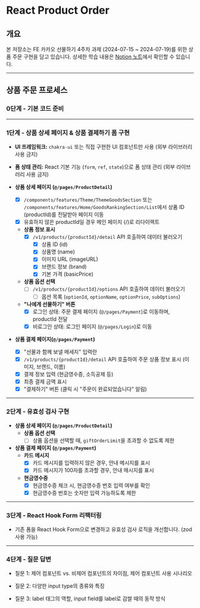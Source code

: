 # React Product Order

## 개요

본 저장소는 FE 카카오 선물하기 4주차 과제 (2024-07-15 ~ 2024-07-19)를 위한 상품 주문 구현을 담고 있습니다. 상세한 학습 내용은 [Notion 노트](https://www.notion.so/TIL-FE-25dbeb894e884b889eca0fa3e4e13904)에서 확인할 수 있습니다.

---

## 상품 주문 프로세스

### 0단계 - 기본 코드 준비

---

### 1단계 - 상품 상세 페이지 & 상품 결제하기 폼 구현

- **UI 프레임워크:** `chakra-ui` 또는 직접 구현한 UI 컴포넌트만 사용 (외부 라이브러리 사용 금지)
- **폼 상태 관리:** React 기본 기능 (`form`, `ref`, `state`)으로 폼 상태 관리 (외부 라이브러리 사용 금지)

- **상품 상세 페이지 (`@/pages/ProductDetail`)**
  - [x] `/components/features/Theme/ThemeGoodsSection` 또는 `/components/features/Home/GoodsRankingSection/List`에서 상품 ID (productId)를 전달받아 페이지 이동
  - [x] 유효하지 않은 productId일 경우 메인 페이지 (/)로 리다이렉트
  - **상품 정보 표시**
    - [x] `/v1/products/{productId}/detail` API 호출하여 데이터 불러오기
      - [x] 상품 ID (id)
      - [x] 상품명 (name)
      - [x] 이미지 URL (imageURL)
      - [x] 브랜드 정보 (brand)
      - [x] 기본 가격 (basicPrice)
  - **상품 옵션 선택**
    - [ ] `/v1/products/{productId}/options` API 호출하여 데이터 불러오기
      - [ ] 옵션 목록 (`optionId`, `optionName`, `optionPrice`, `subOptions`)
  - **"나에게 선물하기" 버튼**
    - [x] 로그인 상태: 주문 결제 페이지 (`@/pages/Payment`)로 이동하며, productId 전달
    - [x] 비로그인 상태: 로그인 페이지 (`@/pages/Login`)로 이동

- **상품 결제 페이지(`@/pages/Payment`)**
  - [x] "선물과 함께 보낼 메세지" 입력란
  - [x] `/v1/products/{productId}/detail` API 호출하여 주문 상품 정보 표시 (이미지, 브랜드, 이름)
  - [x] 결제 정보 입력 (현금영수증, 소득공제 등)
  - [x] 최종 결제 금액 표시
  - [x] "결제하기" 버튼 (클릭 시 "주문이 완료되었습니다" 알림)

---

### 2단계 - 유효성 검사 구현

- **상품 상세 페이지 (`@/pages/ProductDetail`)**
  - **상품 옵션 선택**
    - [ ] 상품 옵션을 선택할 때, `giftOrderLimit`을 초과할 수 없도록 제한

- **상품 결제 페이지 (`@/pages/Payment`)**
  - **카드 메시지**
    - [x] 카드 메시지를 입력하지 않은 경우, 안내 메시지를 표시
    - [x] 카드 메시지가 100자를 초과할 경우, 안내 메시지를 표시
  - **현금영수증**
    - [x] 현금영수증 체크 시, 현금영수증 번호 입력 여부를 확인
    - [x] 현금영수증 번호는 숫자만 입력 가능하도록 제한

---

### 3단계 - React Hook Form 리팩터링

- 기존 폼을 React Hook Form으로 변경하고 유효성 검사 로직을 개선합니다. (zod 사용 가능)

---

### 4단계 - 질문 답변

- 질문 1: 제어 컴포넌트 vs. 비제어 컴포넌트의 차이점, 제어 컴포넌트 사용 시나리오

- 질문 2: 다양한 input type의 종류와 특징

- 질문 3: label 태그의 역할, input field를 label로 감쌀 때의 동작 방식